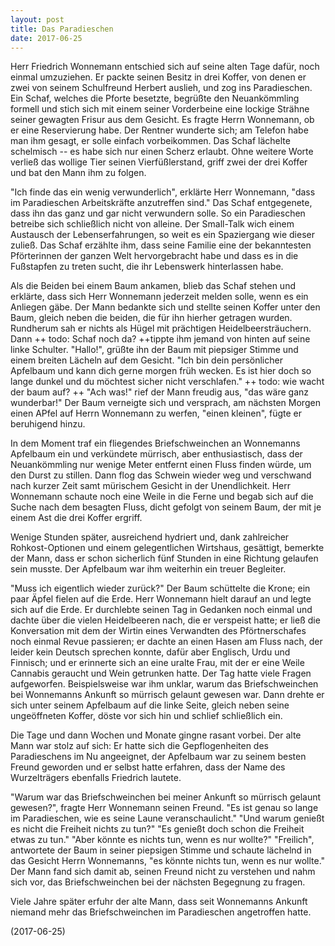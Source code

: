 ```yaml
---
layout: post
title: Das Paradieschen
date: 2017-06-25
---
```


Herr Friedrich Wonnemann entschied sich auf seine alten Tage dafür, noch einmal umzuziehen. Er packte seinen Besitz in drei Koffer, von denen er zwei von seinem Schulfreund Herbert auslieh, und zog ins Paradieschen. Ein Schaf, welches die Pforte besetzte, begrüßte den Neuankömmling formell und stich sich mit einem seiner Vorderbeine eine lockige Strähne seiner gewagten Frisur aus dem Gesicht. Es fragte Herrn Wonnemann, ob er eine Reservierung habe. Der Rentner wunderte sich; am Telefon habe man ihm gesagt, er solle einfach vorbeikommen. Das Schaf lächelte schelmisch -- es habe sich nur einen Scherz erlaubt. Ohne weitere Worte verließ das wollige Tier seinen Vierfüßlerstand, griff zwei der drei Koffer und bat den Mann ihm zu folgen.

"Ich finde das ein wenig verwunderlich", erklärte Herr Wonnemann, "dass im Paradieschen Arbeitskräfte anzutreffen sind." Das Schaf entgegenete, dass ihn das ganz und gar nicht verwundern solle. So ein Paradieschen betreibe sich schließlich nicht von alleine. Der Small-Talk wich einem Austausch der Lebenserfahrungen, so weit es ein Spaziergang wie dieser zuließ. Das Schaf erzählte ihm, dass seine Familie eine der bekanntesten Pförterinnen der ganzen Welt hervorgebracht habe und dass es in die Fußstapfen zu treten sucht, die ihr Lebenswerk hinterlassen habe.

Als die Beiden bei einem Baum ankamen, blieb das Schaf stehen und erklärte, dass sich Herr Wonnemann jederzeit melden solle, wenn es ein Anliegen gäbe. Der Mann bedankte sich und stellte seinen Koffer unter den Baum, gleich neben die beiden, die für ihn hierher getragen wurden. Rundherum sah er nichts als Hügel mit prächtigen Heidelbeersträuchern. Dann ++ todo: Schaf noch da? ++tippte ihm jemand von hinten auf seine linke Schulter. "Hallo!", grüßte ihn der Baum mit piepsiger Stimme und einem breiten Lächeln auf dem Gesicht. "Ich bin dein persönlicher Apfelbaum und kann dich gerne morgen früh wecken. Es ist hier doch so lange dunkel und du möchtest sicher nicht verschlafen." ++ todo: wie wacht der baum auf? ++ "Ach was!" rief der Mann freudig aus, "das wäre ganz wunderbar!" Der Baum verneigte sich und versprach, am nächsten Morgen einen APfel auf Herrn Wonnemann zu werfen, "einen kleinen", fügte er beruhigend hinzu.

In dem Moment traf ein fliegendes Briefschweinchen an Wonnemanns Apfelbaum ein und verkündete mürrisch, aber enthusiastisch, dass der Neuankömmling nur wenige Meter entfernt einen Fluss finden würde, um den Durst zu stillen. Dann flog das Schwein wieder weg und verschwand nach kurzer Zeit samt mürischem Gesicht in der Unendlichkeit. Herr Wonnemann schaute noch eine Weile in die Ferne und begab sich auf die Suche nach dem besagten Fluss, dicht gefolgt von seinem Baum, der mit je einem Ast die drei Koffer ergriff.

Wenige Stunden später, ausreichend hydriert und, dank zahlreicher Rohkost-Optionen und einem gelegentlichen Wirtshaus, gesättigt, bemerkte der Mann, dass er schon sicherlich fünf Stunden in eine Richtung gelaufen sein musste. Der Apfelbaum war ihm weiterhin ein treuer Begleiter.

"Muss ich eigentlich wieder zurück?" Der Baum schüttelte die Krone; ein paar Äpfel fielen auf die Erde. Herr Wonnemann hielt darauf an und legte sich auf die Erde. Er durchlebte seinen Tag in Gedanken noch einmal und dachte über die vielen Heidelbeeren nach, die er verspeist hatte; er ließ die Konversation mit dem der Wirtin eines Verwandten des Pförtnerschafes noch einmal Revue passieren; er dachte an einen Hasen am Fluss nach, der leider kein Deutsch sprechen konnte, dafür aber Englisch, Urdu und Finnisch; und er erinnerte sich an eine uralte Frau, mit der er eine Weile Cannabis geraucht und Wein getrunken hatte. Der Tag hatte viele Fragen aufgeworfen. Beispielsweise war ihm unklar, warum das Briefschweinchen bei Wonnemanns Ankunft so mürrisch gelaunt gewesen war. Dann drehte er sich unter seinem Apfelbaum auf die linke Seite, gleich neben seine ungeöffneten Koffer, döste vor sich hin und schlief schließlich ein.

Die Tage und dann Wochen und Monate gingne rasant vorbei. Der alte Mann war stolz auf sich: Er hatte sich die Gepflogenheiten des Paradieschens im Nu angeeignet, der Apfelbaum war zu seinem besten Freund geworden und er selbst hatte erfahren, dass der Name des Wurzelträgers ebenfalls Friedrich lautete.

"Warum war das Briefschweinchen bei meiner Ankunft so mürrisch gelaunt gewesen?", fragte Herr Wonnemann seinen Freund. "Es ist genau so lange im Paradieschen, wie es seine Laune veranschaulicht." "Und warum genießt es nicht die Freiheit nichts zu tun?" "Es genießt doch schon die Freiheit etwas zu tun." "Aber könnte es nichts tun, wenn es nur wollte?" "Freilich", antwortete der Baum in seiner piepsigen Stimme und schaute lächelnd in das Gesicht Herrn Wonnemanns, "es könnte nichts tun, wenn es nur wollte." Der Mann fand sich damit ab, seinen Freund nicht zu verstehen und nahm sich vor, das Briefschweinchen bei der nächsten Begegnung zu fragen.

Viele Jahre später erfuhr der alte Mann, dass seit Wonnemanns Ankunft niemand mehr das Briefschweinchen im Paradieschen angetroffen hatte.

(2017-06-25)